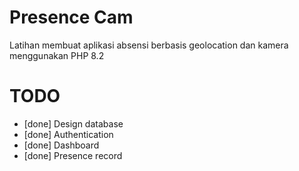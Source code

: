 # Presence Cam 
Latihan membuat aplikasi absensi berbasis geolocation dan kamera menggunakan PHP 8.2

# TODO
- [done] Design database
- [done] Authentication
- [done] Dashboard
- [done] Presence record
